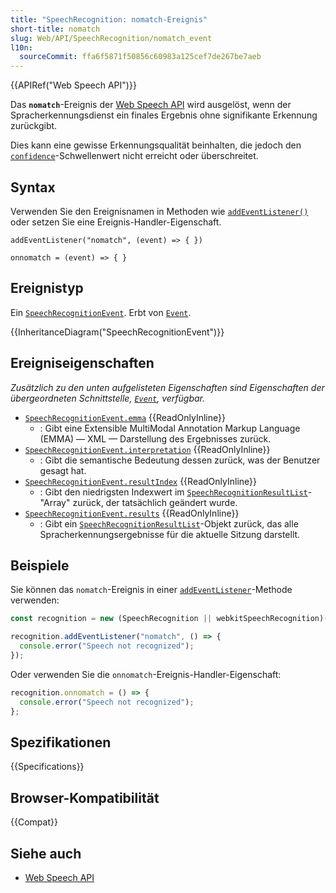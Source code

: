 ```yaml
---
title: "SpeechRecognition: nomatch-Ereignis"
short-title: nomatch
slug: Web/API/SpeechRecognition/nomatch_event
l10n:
  sourceCommit: ffa6f5871f50856c60983a125cef7de267be7aeb
---
```


{{APIRef("Web Speech API")}}

Das **`nomatch`**-Ereignis der [Web Speech API](/de/docs/Web/API/Web_Speech_API) wird ausgelöst, wenn der Spracherkennungsdienst ein finales Ergebnis ohne signifikante Erkennung zurückgibt.

Dies kann eine gewisse Erkennungsqualität beinhalten, die jedoch den [`confidence`](/de/docs/Web/API/SpeechRecognitionAlternative/confidence)-Schwellenwert nicht erreicht oder überschreitet.

## Syntax

Verwenden Sie den Ereignisnamen in Methoden wie [`addEventListener()`](/de/docs/Web/API/EventTarget/addEventListener) oder setzen Sie eine Ereignis-Handler-Eigenschaft.

```js-nolint
addEventListener("nomatch", (event) => { })

onnomatch = (event) => { }
```

## Ereignistyp

Ein [`SpeechRecognitionEvent`](/de/docs/Web/API/SpeechRecognitionEvent). Erbt von [`Event`](/de/docs/Web/API/Event).

{{InheritanceDiagram("SpeechRecognitionEvent")}}

## Ereigniseigenschaften

_Zusätzlich zu den unten aufgelisteten Eigenschaften sind Eigenschaften der übergeordneten Schnittstelle, [`Event`](/de/docs/Web/API/Event), verfügbar._

- [`SpeechRecognitionEvent.emma`](/de/docs/Web/API/SpeechRecognitionEvent/emma) {{ReadOnlyInline}}
  - : Gibt eine Extensible MultiModal Annotation Markup Language (EMMA) — XML — Darstellung des Ergebnisses zurück.
- [`SpeechRecognitionEvent.interpretation`](/de/docs/Web/API/SpeechRecognitionEvent/interpretation) {{ReadOnlyInline}}
  - : Gibt die semantische Bedeutung dessen zurück, was der Benutzer gesagt hat.
- [`SpeechRecognitionEvent.resultIndex`](/de/docs/Web/API/SpeechRecognitionEvent/resultIndex) {{ReadOnlyInline}}
  - : Gibt den niedrigsten Indexwert im [`SpeechRecognitionResultList`](/de/docs/Web/API/SpeechRecognitionResultList)-"Array" zurück, der tatsächlich geändert wurde.
- [`SpeechRecognitionEvent.results`](/de/docs/Web/API/SpeechRecognitionEvent/results) {{ReadOnlyInline}}
  - : Gibt ein [`SpeechRecognitionResultList`](/de/docs/Web/API/SpeechRecognitionResultList)-Objekt zurück, das alle Spracherkennungsergebnisse für die aktuelle Sitzung darstellt.

## Beispiele

Sie können das `nomatch`-Ereignis in einer [`addEventListener`](/de/docs/Web/API/EventTarget/addEventListener)-Methode verwenden:

```js
const recognition = new (SpeechRecognition || webkitSpeechRecognition)();

recognition.addEventListener("nomatch", () => {
  console.error("Speech not recognized");
});
```

Oder verwenden Sie die `onnomatch`-Ereignis-Handler-Eigenschaft:

```js
recognition.onnomatch = () => {
  console.error("Speech not recognized");
};
```

## Spezifikationen

{{Specifications}}

## Browser-Kompatibilität

{{Compat}}

## Siehe auch

- [Web Speech API](/de/docs/Web/API/Web_Speech_API)
